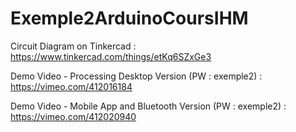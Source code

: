 # Exemple2ArduinoCoursIHM

Circuit Diagram on Tinkercad : https://www.tinkercad.com/things/etKq6SZxGe3

Demo Video - Processing Desktop Version (PW : exemple2) : https://vimeo.com/412016184

Demo Video - Mobile App and Bluetooth Version (PW : exemple2) : https://vimeo.com/412020940
